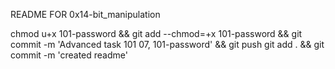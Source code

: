 README FOR 0x14-bit_manipulation

chmod u+x 101-password && git add --chmod=+x 101-password && git commit -m 'Advanced task 101 07, 101-password' && git push
git add . && git commit -m 'created readme'